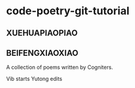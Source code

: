 # code-poetry-git-tutorial

## XUEHUAPIAOPIAO
## BEIFENGXIAOXIAO

A collection of poems written by Cogniters.

Vib starts
Yutong edits


